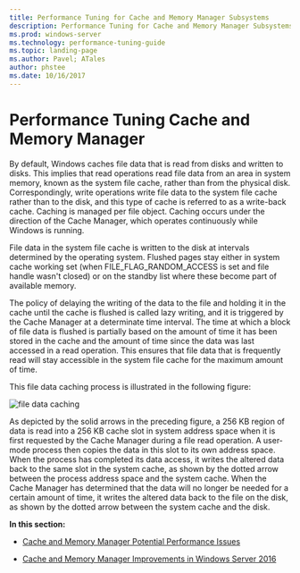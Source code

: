 ```yaml
---
title: Performance Tuning for Cache and Memory Manager Subsystems
description: Performance Tuning for Cache and Memory Manager Subsystems
ms.prod: windows-server
ms.technology: performance-tuning-guide
ms.topic: landing-page
ms.author: Pavel; ATales
author: phstee
ms.date: 10/16/2017
---
```


# Performance Tuning Cache and Memory Manager

By default, Windows caches file data that is read from disks and written to disks. This implies that read operations read file data from an area in system memory, known as the system file cache, rather than from the physical disk. Correspondingly, write operations write file data to the system file cache rather than to the disk, and this type of cache is referred to as a write-back cache. Caching is managed per file object. Caching occurs under the direction of the Cache Manager, which operates continuously while Windows is running.

File data in the system file cache is written to the disk at intervals determined by the operating system. Flushed pages stay either in system cache working set (when FILE\_FLAG\_RANDOM\_ACCESS is set and file handle wasn't closed) or on the standby list where these become part of available memory.

The policy of delaying the writing of the data to the file and holding it in the cache until the cache is flushed is called lazy writing, and it is triggered by the Cache Manager at a determinate time interval. The time at which a block of file data is flushed is partially based on the amount of time it has been stored in the cache and the amount of time since the data was last accessed in a read operation. This ensures that file data that is frequently read will stay accessible in the system file cache for the maximum amount of time.

This file data caching process is illustrated in the following figure:

![file data caching](../../media/perftune-guide-file-data-caching.png)

As depicted by the solid arrows in the preceding figure, a 256 KB region of data is read into a 256 KB cache slot in system address space when it is first requested by the Cache Manager during a file read operation. A user-mode process then copies the data in this slot to its own address space. When the process has completed its data access, it writes the altered data back to the same slot in the system cache, as shown by the dotted arrow between the process address space and the system cache. When the Cache Manager has determined that the data will no longer be needed for a certain amount of time, it writes the altered data back to the file on the disk, as shown by the dotted arrow between the system cache and the disk.

**In this section:**

-   [Cache and Memory Manager Potential Performance Issues](troubleshoot.md)

-   [Cache and Memory Manager Improvements in Windows Server 2016](improvements-in-2016.md)
